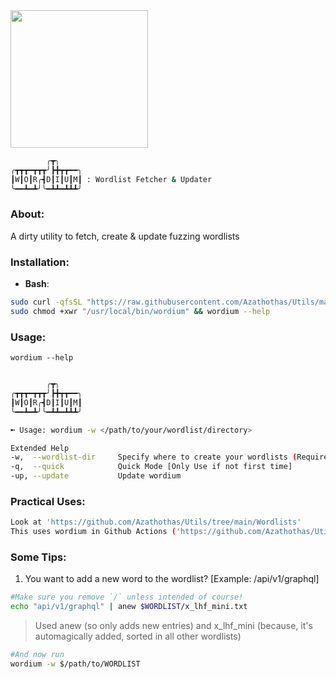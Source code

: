 <img src="https://user-images.githubusercontent.com/58171889/232502216-cff949a2-aa18-4d6e-bc74-674ab6deaff1.gif" width="220" height="220">

```bash
        ╭┳╮
╭┳┳┳━┳┳┳╯┣╋┳┳━━╮
┃W┃O┃R╭┫D┃I┃U┃M┃ : Wordlist Fetcher & Updater
╰━━┻━┻╯╰━┻┻━┻┻┻╯
```
### About:
A dirty utility to fetch, create & update fuzzing wordlists

### **Installation**:
 - **Bash**: 
```bash
sudo curl -qfsSL "https://raw.githubusercontent.com/Azathothas/Utils/main/Binaries/Tools/Arsenal/wordium/wordium.sh" -o /usr/local/bin/wordium ;\
sudo chmod +xwr "/usr/local/bin/wordium" && wordium --help
``` 
### Usage:
`wordium --help`
```bash

        ╭┳╮
╭┳┳┳━┳┳┳╯┣╋┳┳━━╮
┃W┃O┃R╭┫D┃I┃U┃M┃
╰━━┻━┻╯╰━┻┻━┻┻┻╯

➼ Usage: wordium -w </path/to/your/wordlist/directory> 

Extended Help
-w,  --wordlist-dir     Specify where to create your wordlists (Required, else specify as $WORDLIST in $ENV:VAR)
-q,  --quick            Quick Mode [Only Use if not first time]
-up, --update           Update wordium
```
### Practical Uses:
```bash
Look at 'https://github.com/Azathothas/Utils/tree/main/Wordlists'
This uses wordium in Github Actions ('https://github.com/Azathothas/Utils/blob/main/.github/workflows/fetch_update_wordlists.yaml') to fetch the latest lists every 12 hrs
```
### Some Tips:
1. You want to add a new word to the wordlist? [Example: /api/v1/graphql]
```bash
#Make sure you remove `/` unless intended of course!
echo "api/v1/graphql" | anew $WORDLIST/x_lhf_mini.txt
```
> Used anew (so only adds new entries) and x_lhf_mini (because, it's automagically added, sorted in all other wordlists)
```bash
#And now run
wordium -w $/path/to/WORDLIST
```
